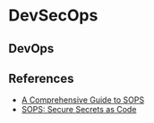 # DevSecOps

## DevOps



## References

- [A Comprehensive Guide to SOPS](https://blog.gitguardian.com/a-comprehensive-guide-to-sops/)
- [SOPS: Secure Secrets as Code](https://erik-ekberg.medium.com/sops-secure-secrets-as-code-5c744e51a2ff)